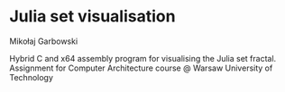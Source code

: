# Julia set visualisation
Mikołaj Garbowski

Hybrid C and x64 assembly program for visualising the Julia set fractal.
Assignment for Computer Architecture course @ Warsaw University of Technology
